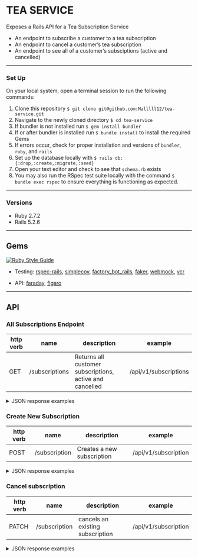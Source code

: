# TEA SERVICE
Exposes a Rails API for a Tea Subscription Service

- An endpoint to subscribe a customer to a tea subscription
- An endpoint to cancel a customer’s tea subscription
- An endpoint to see all of a customer’s subsciptions (active and cancelled)

----------

### Set Up
On your local system, open a terminal session to run the following commands:
1. Clone this repository `$ git clone git@github.com:Malllll12/tea-service.git`
2. Navigate to the newly cloned directory `$ cd tea-service`
3. If bundler is not installed run `$ gem install bundler`
4. If or after bundler is installed run `$ bundle install` to install the required Gems
5. If errors occur, check for proper installation and versions of `bundler`, `ruby`, and `rails`
6. Set up the database locally with `$ rails db:{:drop,:create,:migrate,:seed}`
7. Open your text editor and check to see that `schema.rb` exists
8. You may also run the RSpec test suite locally with the command `$ bundle exec rspec` to ensure everything is functioning as expected.

----------

### Versions

- Ruby 2.7.2
- Rails 5.2.6

----------

## Gems
[![Ruby Style Guide](https://img.shields.io/badge/code_style-rubocop-brightgreen.svg)](https://github.com/rubocop/rubocop) 
- Testing: [rspec-rails](https://github.com/rspec/rspec-rails), [simplecov](https://github.com/simplecov-ruby/simplecov), [factory_bot_rails](https://github.com/thoughtbot/factory_bot_rails), [faker](https://github.com/vajradog/faker-rails), [webmock](https://github.com/bblimke/webmock), [vcr](https://github.com/vcr/vcr)

- API: [faraday](https://github.com/lostisland/faraday), [figaro](https://medium.com/@MinimalGhost/the-figaro-gem-an-easier-way-to-securely-configure-rails-applications-c6f963b7e993)
----------


## API

### All Subscriptions Endpoint
| http verb | name | description | example |
| --- | --- | --- | --- |
| GET | /subscriptions | Returns all customer subscriptions, active and cancelled | /api/v1/subscriptions |

<details>
  <summary> JSON response examples </summary>

  User:
```
{
    "data": {
        "id": "324",
        "type": "users",
        "attributes": {
            "email": "fake@example.com",
            "api_key": "notarealkey"
        }
    }
}
  ```
</details>

### Create New Subscription
| http verb | name | description | example |
| --- | --- | --- | --- |
| POST | /subscription | Creates a new subscription | /api/v1/subscription |

<details>
  <summary> JSON response examples </summary>

  Create Subscription:
```
{
    "data": {
        "id": "324",
        "type": "users",
        "attributes": {
            "email": "fake@example.com",
            "api_key": "notarealkey"
        }
    }
}
  ```
</details>

### Cancel subscription
| http verb | name | description | example |
| --- | --- | --- | --- |
| PATCH | /subscription | cancels an existing subscription | /api/v1/subscription |

<details>
  <summary> JSON response examples </summary>

  Cancel Subscription:
```
{
    "data": {
        "id": "null",
        "type": "roadtrip",
        "attributes": {
            "start_city": "Denver,CO",
            "end_city": "Montrose,CO",
            "travel_time": "04:44:25",
            "weather_at_eta": {
                "temperature": 31.59,
                "conditions": "few clouds"
            }
        }
    }
}
  ```
</details>
